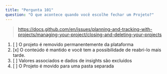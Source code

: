 ```yaml
---
title: "Pergunta 101"
question: "O que acontece quando você escolhe fechar um Projeto?"
---
```



> https://docs.github.com/en/issues/planning-and-tracking-with-projects/managing-your-project/closing-and-deleting-your-projects
1. [ ] O projeto é removido permanentemente da plataforma
1. [x] O conteúdo é mantido e você tem a possibilidade de reabri-lo mais tarde.
1. [ ] Valores associados e dados de insights são excluídos
1. [ ] O Projeto é movido para uma pasta separada
